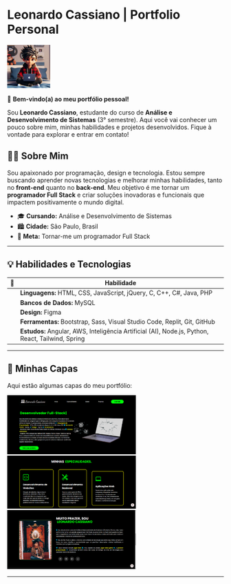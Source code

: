 # Leonardo Cassiano | Portfolio Personal

<img src="images/logo-leo.jpeg" alt="Avatar Leonardo Cassiano" width="100" />

👋 **Bem-vindo(a) ao meu portfólio pessoal!** 

Sou **Leonardo Cassiano**, estudante do curso de **Análise e Desenvolvimento de Sistemas** (3° semestre). Aqui você vai conhecer um pouco sobre mim, minhas habilidades e projetos desenvolvidos. Fique à vontade para explorar e entrar em contato!

## 🧑‍💻 Sobre Mim
Sou apaixonado por programação, design e tecnologia. Estou sempre buscando aprender novas tecnologias e melhorar minhas habilidades, tanto no **front-end** quanto no **back-end**. Meu objetivo é me tornar um **programador Full Stack** e criar soluções inovadoras e funcionais que impactem positivamente o mundo digital.

- 🎓 **Cursando:** Análise e Desenvolvimento de Sistemas
- 🏙️ **Cidade:** São Paulo, Brasil
- 🎯 **Meta:** Tornar-me um programador Full Stack

---

## 💡 Habilidades e Tecnologias

| 🔧 | Habilidade                          |
|----|------------------------------------|
| <i class="fas fa-code"></i> | **Linguagens:** HTML, CSS, JavaScript, jQuery, C, C++, C#, Java, PHP |
| <i class="fas fa-database"></i> | **Bancos de Dados:** MySQL |
| <i class="fas fa-paint-brush"></i> | **Design:** Figma |
| <i class="fas fa-tools"></i> | **Ferramentas:** Bootstrap, Sass, Visual Studio Code, Replit, Git, GitHub |
| <i class="fas fa-book"></i> | **Estudos:** Angular, AWS, Inteligência Artificial (AI), Node.js, Python, React, Tailwind, Spring |

---

## 📸 Minhas Capas

Aqui estão algumas capas do meu portfólio:

[<img src="Images/Capa1.png" alt="Capa 1" width="300" />](https://raw.githubusercontent.com/yLeonardo99/Meu-Portfolio/refs/heads/main/images/Capa1.png)
[<img src="Images/Capa2.png" alt="Capa 2" width="300" />](https://raw.githubusercontent.com/yLeonardo99/Meu-Portfolio/refs/heads/main/images/Capa2.png)
[<img src="Images/Capa3.png" alt="Capa 3" width="300" />](https://raw.githubusercontent.com/yLeonardo99/Meu-Portfolio/refs/heads/main/images/Capa3.png)

---
